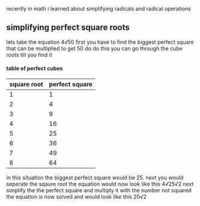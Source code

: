 recently in math i learned about simplifying radicals and radical operations

## simplifying perfect square roots 

lets take the equation 4√50 first you have to find the biggest perfect square that can be multiplied to get 50 do do this you can go through the cube roots till you find it 

#### table of perfect cubes 
 |square root|perfect square|
 |---------|------------|
 |1        |1           |
 |2        |4           |
 |3        |9           |
 |4        |16          |
 |5        |25          |
 |6        |36          |
 |7        |49          |
 |8        |64          |

in this situation the biggest perfect square would be 25. next you would seperate the sqaure root the equation would now look like this 4√25√2 next simplify the the perfect square and multiply it with the number not squared the equation is now solved and would look like this 20√2  
